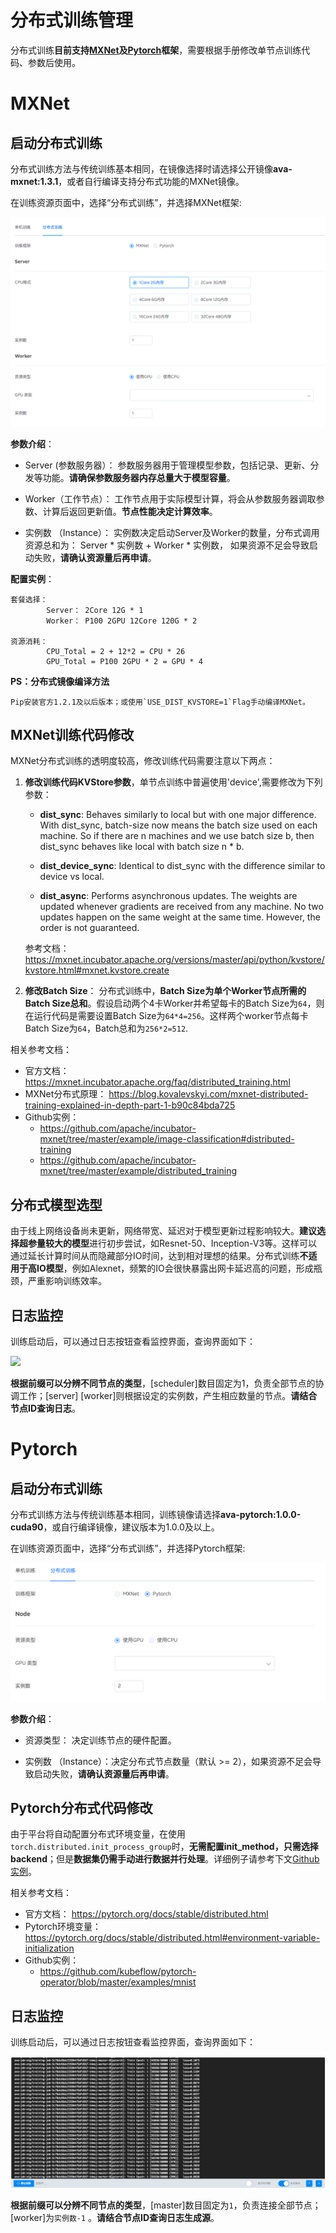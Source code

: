 
# 分布式训练管理

分布式训练**目前支持[MXNet](#MXNet)及[Pytorch](#Pytorch)框架**，需要根据手册修改单节点训练代码、参数后使用。

# MXNet
## 启动分布式训练

分布式训练方法与传统训练基本相同，在镜像选择时请选择公开镜像**ava-mxnet:1.3.1**，或者自行编译支持分布式功能的MXNet镜像。

在训练资源页面中，选择“分布式训练”，并选择MXNet框架:

![](/images/ch-05/5.3.1/dist-mxnet.png)

**参数介绍**：
+ Server (参数服务器）：
参数服务器用于管理模型参数，包括记录、更新、分发等功能。**请确保参数服务器内存总量大于模型容量**。

+ Worker（工作节点）：
工作节点用于实际模型计算，将会从参数服务器调取参数、计算后返回更新值。**节点性能决定计算效率**。

+ 实例数 （Instance）：
实例数决定启动Server及Worker的数量，分布式调用资源总和为： Server * 实例数 + Worker * 实例数， 如果资源不足会导致启动失败，**请确认资源量后再申请**。

**配置实例**：
    
    套餐选择：
            Server： 2Core 12G * 1
            Worker： P100 2GPU 12Core 120G * 2

    资源消耗：
            CPU_Total = 2 + 12*2 = CPU * 26
            GPU_Total = P100 2GPU * 2 = GPU * 4

**PS：分布式镜像编译方法** 
    
    Pip安装官方1.2.1及以后版本；或使用`USE_DIST_KVSTORE=1`Flag手动编译MXNet。

## MXNet训练代码修改

MXNet分布式训练的透明度较高，修改训练代码需要注意以下两点：

1. **修改训练代码KVStore参数**，单节点训练中普遍使用'device',需要修改为下列参数：

    + **dist_sync**: Behaves similarly to local but with one major difference. With dist_sync, batch-size now means the batch size used on each machine. So if there are n machines and we use batch size b, then dist_sync behaves like local with batch size n * b.

    + **dist_device_sync**: Identical to dist_sync with the difference similar to device vs local.

    + **dist_async**: Performs asynchronous updates. The weights are updated whenever gradients are received from any machine. No two updates happen on the same weight at the same time. However, the order is not guaranteed.

    参考文档： https://mxnet.incubator.apache.org/versions/master/api/python/kvstore/kvstore.html#mxnet.kvstore.create

2. **修改Batch Size**：
    分布式训练中，**Batch Size为单个Worker节点所需的Batch Size总和**。假设启动两个4卡Worker并希望每卡的Batch Size为`64`，则在运行代码是需要设置Batch Size为`64*4=256`。这样两个worker节点每卡Batch Size为`64`，Batch总和为`256*2=512`.

相关参考文档：
+ 官方文档： https://mxnet.incubator.apache.org/faq/distributed_training.html
+ MXNet分布式原理： https://blog.kovalevskyi.com/mxnet-distributed-training-explained-in-depth-part-1-b90c84bda725
+ Github实例： 
    + https://github.com/apache/incubator-mxnet/tree/master/example/image-classification#distributed-training
    + https://github.com/apache/incubator-mxnet/tree/master/example/distributed_training

## 分布式模型选型

由于线上网络设备尚未更新，网络带宽、延迟对于模型更新过程影响较大。**建议选择超参量较大的模型**进行初步尝试，如Resnet-50、Inception-V3等。这样可以通过延长计算时间从而隐藏部分IO时间，达到相对理想的结果。分布式训练**不适用于高IO模型**，例如Alexnet，频繁的IO会很快暴露出网卡延迟高的问题，形成瓶颈，严重影响训练效率。

## 日志监控

训练启动后，可以通过日志按钮查看监控界面，查询界面如下：

![](/images/ch-05/5.3.1/dist-log.png)

**根据前缀可以分辨不同节点的类型**，[scheduler]数目固定为1，负责全部节点的协调工作；[server] [worker]则根据设定的实例数，产生相应数量的节点。**请结合节点ID查询日志**。

# Pytorch

## 启动分布式训练

分布式训练方法与传统训练基本相同，训练镜像请选择**ava-pytorch:1.0.0-cuda90**，或自行编译镜像，建议版本为1.0.0及以上。

在训练资源页面中，选择“分布式训练”，并选择Pytorch框架:

![](/images/ch-05/5.3.1/dist-pytorch.png)

**参数介绍**：
+ 资源类型： 决定训练节点的硬件配置。

+ 实例数 （Instance）：决定分布式节点数量（默认 >= 2），如果资源不足会导致启动失败，**请确认资源量后再申请**。

## Pytorch分布式代码修改
由于平台将自动配置分布式环境变量，在使用`torch.distributed.init_process_group`时，**无需配置init_method，只需选择backend**；但是**数据集仍需手动进行数据并行处理**。详细例子请参考下文[Github实例](https://github.com/kubeflow/pytorch-operator/blob/master/examples/mnist)。

相关参考文档：
+ 官方文档： https://pytorch.org/docs/stable/distributed.html
+ Pytorch环境变量： https://pytorch.org/docs/stable/distributed.html#environment-variable-initialization
+ Github实例： 
    + https://github.com/kubeflow/pytorch-operator/blob/master/examples/mnist

## 日志监控

训练启动后，可以通过日志按钮查看监控界面，查询界面如下：

![](/images/ch-05/5.3.1/dist-pytorch-log.png)

**根据前缀可以分辨不同节点的类型**，[master]数目固定为`1`，负责连接全部节点；[worker]为`实例数-1` 。**请结合节点ID查询日志生成源**。